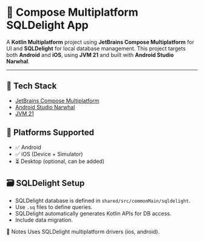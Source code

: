 # 📱 Compose Multiplatform SQLDelight App

A **Kotlin Multiplatform** project using **JetBrains Compose Multiplatform** for UI and **SQLDelight** for local database management. This project targets both **Android** and **iOS**, using **JVM 21** and built with **Android Studio Narwhal**.

---

## 🔧 Tech Stack

- [JetBrains Compose Multiplatform](https://www.jetbrains.com/lp/compose-multiplatform/)
- [Android Studio Narwhal](https://developer.android.com/studio/preview)
- [JVM 21](https://openjdk.org/projects/jdk/21/)

## 🚀 Platforms Supported

- ✅ Android
- ✅ iOS (Device + Simulator)
- ⏳ Desktop (optional, can be added)

## 🗃️ SQLDelight Setup

- SQLDelight database is defined in `shared/src/commonMain/sqldelight`.
- Use `.sq` files to define queries.
- SQLDelight automatically generates Kotlin APIs for DB access.
- Include data migration.

📌 Notes
Uses SQLDelight multiplatform drivers (ios, android).
